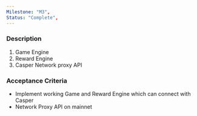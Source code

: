 ```yaml
---
Milestone: "M3",
Status: "Complete",
---
```

<!--lang:en--> 
### Description

1. Game Engine
2. Reward Engine
3. Casper Network proxy API




### Acceptance Criteria
- Implement working Game and Reward Engine which can connect with Casper
- Network Proxy API on mainnet
